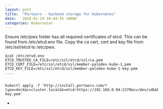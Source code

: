 ```yaml
---
layout: post
title:  "Portworx - backend storage for Kubernetes"
date:   2018-01-19 10:44:35 +0800
categories: Kubernetes
---
```


Ensure /etc/pwx folder has all required certificates of etcd. This can be found from /etc/etcd.env file. Copy the ca cert, cert and key file from /etc/ssl/etcd to /etc/pwx.

```
$cat /etc/etvd.env
ETCD_TRUSTED_CA_FILE=/etc/ssl/etcd/ssl/ca.pem
ETCD_CERT_FILE=/etc/ssl/etcd/ssl/member-palodev-kube-1.pem
ETCD_KEY_FILE=/etc/ssl/etcd/ssl/member-palodev-kube-1-key.pem
....


```

```
kubectl apply -f 'http://install.portworx.com/?type=dock&c=cluster.local&k=etcd:https://192.168.0.94:2379&s=/dev/vdb&kbver=1.9.0+coreos.0&mas=true&ca=/etc/pwx/ca.pem&cert=/etc/pwx/node.pem&key=/etc/pwx/node-key.pem'

```
 - 